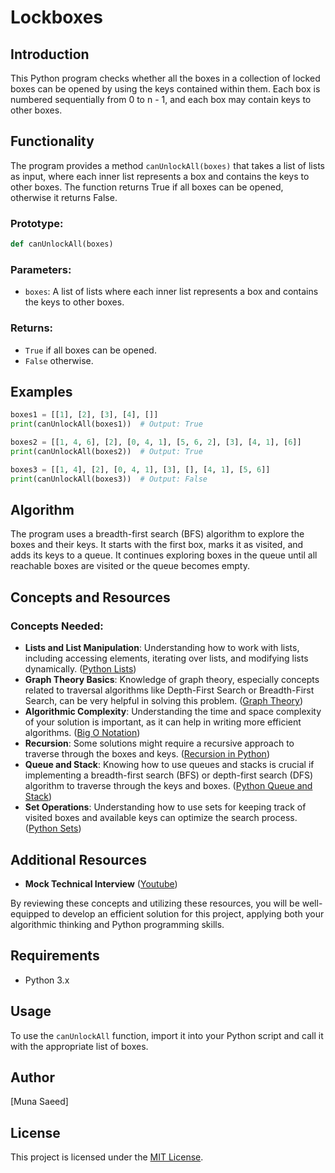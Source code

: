 # Lockboxes

## Introduction
This Python program checks whether all the boxes in a collection of locked boxes can be opened by using the keys contained within them. Each box is numbered sequentially from 0 to n - 1, and each box may contain keys to other boxes.

## Functionality
The program provides a method `canUnlockAll(boxes)` that takes a list of lists as input, where each inner list represents a box and contains the keys to other boxes. The function returns True if all boxes can be opened, otherwise it returns False.

### Prototype:
```python
def canUnlockAll(boxes)
```

### Parameters:
- `boxes`: A list of lists where each inner list represents a box and contains the keys to other boxes.

### Returns:
- `True` if all boxes can be opened.
- `False` otherwise.

## Examples
```python
boxes1 = [[1], [2], [3], [4], []]
print(canUnlockAll(boxes1))  # Output: True

boxes2 = [[1, 4, 6], [2], [0, 4, 1], [5, 6, 2], [3], [4, 1], [6]]
print(canUnlockAll(boxes2))  # Output: True

boxes3 = [[1, 4], [2], [0, 4, 1], [3], [], [4, 1], [5, 6]]
print(canUnlockAll(boxes3))  # Output: False
```

## Algorithm
The program uses a breadth-first search (BFS) algorithm to explore the boxes and their keys. It starts with the first box, marks it as visited, and adds its keys to a queue. It continues exploring boxes in the queue until all reachable boxes are visited or the queue becomes empty.

## Concepts and Resources
### Concepts Needed:
- **Lists and List Manipulation**: Understanding how to work with lists, including accessing elements, iterating over lists, and modifying lists dynamically. ([Python Lists](https://docs.python.org/3/tutorial/datastructures.html))
- **Graph Theory Basics**: Knowledge of graph theory, especially concepts related to traversal algorithms like Depth-First Search or Breadth-First Search, can be very helpful in solving this problem. ([Graph Theory](https://www.khanacademy.org/computing/computer-science/algorithms))
- **Algorithmic Complexity**: Understanding the time and space complexity of your solution is important, as it can help in writing more efficient algorithms. ([Big O Notation](https://www.geeksforgeeks.org/big-o-notation/))
- **Recursion**: Some solutions might require a recursive approach to traverse through the boxes and keys. ([Recursion in Python](https://realpython.com/python-recursion/))
- **Queue and Stack**: Knowing how to use queues and stacks is crucial if implementing a breadth-first search (BFS) or depth-first search (DFS) algorithm to traverse through the keys and boxes. ([Python Queue and Stack](https://www.geeksforgeeks.org/queue-in-python/))
- **Set Operations**: Understanding how to use sets for keeping track of visited boxes and available keys can optimize the search process. ([Python Sets](https://docs.python.org/3/tutorial/datastructures.html#sets))

## Additional Resources
- **Mock Technical Interview** ([Youtube](https://intranet.alxswe.com/rltoken/TJ0FJhWeEGolIqMpwBn7Pg))

By reviewing these concepts and utilizing these resources, you will be well-equipped to develop an efficient solution for this project, applying both your algorithmic thinking and Python programming skills.

## Requirements
- Python 3.x

## Usage
To use the `canUnlockAll` function, import it into your Python script and call it with the appropriate list of boxes.

## Author
[Muna Saeed]

## License
This project is licensed under the [MIT License](https://opensource.org/licenses/MIT).
